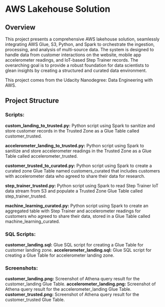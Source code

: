# AWS Lakehouse Solution

## Overview

This project presents a comprehensive AWS lakehouse solution, seamlessly integrating AWS Glue, S3, Python, and Spark to orchestrate the ingestion, processing, and analysis of multi-source data. The system is designed to handle data from customer interactions on the website, mobile app accelerometer readings, and IoT-based Step Trainer records. The overarching goal is to provide a robust foundation for data scientists to glean insights by creating a structured and curated data environment.

This project comes from the Udacity Nanodegree: Data Engineering with AWS.

## Project Structure

### Scripts:

**custom_landing_to_trusted.py:** Python script using Spark to sanitize and store customer records in the Trusted Zone as a Glue Table called customer_trusted.

**accelerometer_landing_to_trusted.py:** Python script using Spark to sanitize and store accelerometer readings in the Trusted Zone as a Glue Table called accelerometer_trusted.

**customer_trusted_to_curated.py:** Python script using Spark to create a curated zone Glue Table named customers_curated that includes customers with accelerometer data who agreed to share their data for research.

**step_trainer_trusted.py:** Python script using Spark to read Step Trainer IoT data stream from S3 and populate a Trusted Zone Glue Table called step_trainer_trusted.

**machine_learning_curated.py:** Python script using Spark to create an aggregated table with Step Trainer and accelerometer readings for customers who agreed to share their data, stored in a Glue Table called machine_learning_curated.

### SQL Scripts:

**customer_landing.sql:** Glue SQL script for creating a Glue Table for customer landing zone.
**accelerometer_landing.sql:** Glue SQL script for creating a Glue Table for accelerometer landing zone.

### Screenshots:

**customer_landing.png:** Screenshot of Athena query result for the customer_landing Glue Table.
**accelerometer_landing.png:** Screenshot of Athena query result for the accelerometer_landing Glue Table.
**customer_trusted.png:** Screenshot of Athena query result for the customer_trusted Glue Table.
